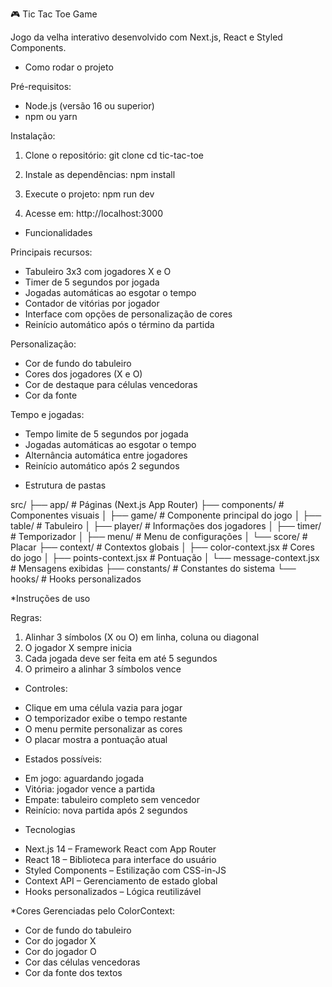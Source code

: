 🎮 Tic Tac Toe Game

Jogo da velha interativo desenvolvido com Next.js, React e Styled Components.

* Como rodar o projeto

Pré-requisitos:
- Node.js (versão 16 ou superior)
- npm ou yarn

Instalação:

1. Clone o repositório:
   git clone <url-do-repositorio>
   cd tic-tac-toe

2. Instale as dependências:
   npm install

3. Execute o projeto:
   npm run dev

4. Acesse em:
   http://localhost:3000

* Funcionalidades

Principais recursos:
- Tabuleiro 3x3 com jogadores X e O
- Timer de 5 segundos por jogada
- Jogadas automáticas ao esgotar o tempo
- Contador de vitórias por jogador
- Interface com opções de personalização de cores
- Reinício automático após o término da partida

Personalização:
- Cor de fundo do tabuleiro
- Cores dos jogadores (X e O)
- Cor de destaque para células vencedoras
- Cor da fonte

Tempo e jogadas:
- Tempo limite de 5 segundos por jogada
- Jogadas automáticas ao esgotar o tempo
- Alternância automática entre jogadores
- Reinício automático após 2 segundos

* Estrutura de pastas

src/
├── app/                    # Páginas (Next.js App Router)
├── components/             # Componentes visuais
│   ├── game/               # Componente principal do jogo
│   ├── table/              # Tabuleiro
│   ├── player/             # Informações dos jogadores
│   ├── timer/              # Temporizador
│   ├── menu/               # Menu de configurações
│   └── score/              # Placar
├── context/                # Contextos globais
│   ├── color-context.jsx   # Cores do jogo
│   ├── points-context.jsx  # Pontuação
│   └── message-context.jsx # Mensagens exibidas
├── constants/              # Constantes do sistema
└── hooks/                  # Hooks personalizados

*Instruções de uso

Regras:
1. Alinhar 3 símbolos (X ou O) em linha, coluna ou diagonal
2. O jogador X sempre inicia
3. Cada jogada deve ser feita em até 5 segundos
4. O primeiro a alinhar 3 símbolos vence

* Controles:
- Clique em uma célula vazia para jogar
- O temporizador exibe o tempo restante
- O menu permite personalizar as cores
- O placar mostra a pontuação atual

* Estados possíveis:
- Em jogo: aguardando jogada
- Vitória: jogador vence a partida
- Empate: tabuleiro completo sem vencedor
- Reinício: nova partida após 2 segundos

* Tecnologias

- Next.js 14 – Framework React com App Router
- React 18 – Biblioteca para interface do usuário
- Styled Components – Estilização com CSS-in-JS
- Context API – Gerenciamento de estado global
- Hooks personalizados – Lógica reutilizável

*Cores
Gerenciadas pelo ColorContext:
- Cor de fundo do tabuleiro
- Cor do jogador X
- Cor do jogador O
- Cor das células vencedoras
- Cor da fonte dos textos

